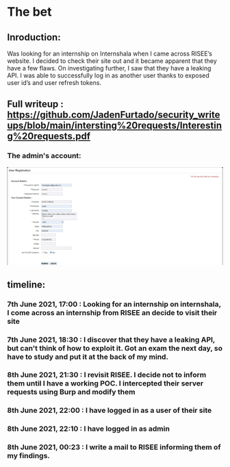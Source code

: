 # The bet

## Inroduction:

Was looking for an internship on Internshala when I came across RISEE’s website. I decided to check their site out and it became apparent that they have a few flaws. On investigating further, I saw that they have a leaking API. I was able to successfully log in as another user thanks to exposed user id’s and user refresh tokens. 

## Full writeup : https://github.com/JadenFurtado/security_writeups/blob/main/intersting%20requests/Interesting%20requests.pdf

### The admin's account:

<img src="https://github.com/JadenFurtado/security_writeups/blob/main/the_bet/c.jpg" />

## timeline:

### 7th June 2021, 17:00 : Looking for an internship on internshala, I come across an internship from RISEE an decide to visit their site
### 7th June 2021, 18:30 : I discover that they have a leaking API, but can't think of how to exploit it. Got an exam the next day, so have to study and put it at the back of my mind.
### 8th June 2021, 21:30 : I revisit RISEE. I decide not to inform them until I have a working POC. I intercepted their server requests using Burp and modify them
### 8th June 2021, 22:00 : I have logged in as a user of their site
### 8th June 2021, 22:10 : I have logged in as admin
### 8th June 2021, 00:23 : I write a mail to RISEE informing them of my findings.
